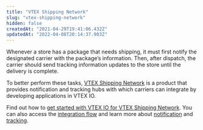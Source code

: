 ```yaml
---
title: "VTEX Shipping Network"
slug: "vtex-shipping-network"
hidden: false
createdAt: "2021-04-29T19:41:06.432Z"
updatedAt: "2022-04-08T20:14:37.903Z"
---
```

Whenever a store has a package that needs shipping, it must first notify the designated carrier with the package’s information. Then, after dispatch, the carrier should send tracking information updates to the store until the delivery is complete.

To better perform these tasks, [VTEX Shipping Network](https://vtex.com/br-pt/log/) is a product that provides notification and tracking hubs with which carriers can integrate by developing applications in VTEX IO.

Find out how to [get started with VTEX IO for VTEX Shipping Network](https://developers.vtex.com/vtex-rest-api/docs/getting-started-with-vtex-io-for-carriers). You can also access the [integration flow](https://developers.vtex.com/vtex-rest-api/docs/integration-flow) and learn more about [notification](https://developers.vtex.com/vtex-rest-api/docs/notification-1) and [tracking](https://developers.vtex.com/vtex-rest-api/docs/tracking-1).